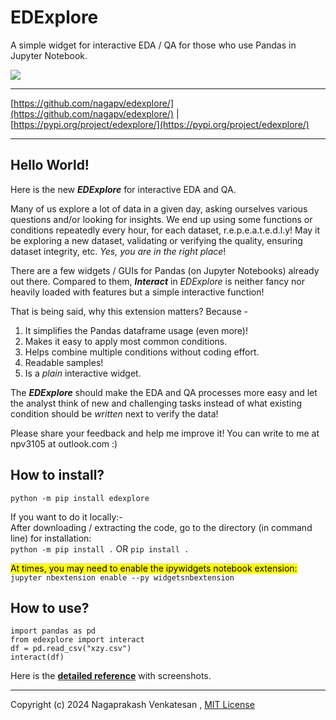 # EDExplore
A simple widget for interactive EDA / QA for those who use Pandas in Jupyter Notebook.     
    
<img src="https://github.com/nagapv/edexplore/assets/13671867/9ddef93e-433f-40f1-b629-886b8b00a333">     

***   
[https://github.com/nagapv/edexplore/](https://github.com/nagapv/edexplore/) | [https://pypi.org/project/edexplore/](https://pypi.org/project/edexplore/)    
***    
     
## Hello World!    
Here is the new **_EDExplore_** for interactive EDA and QA.     

Many of us explore a lot of data in a given day, asking ourselves various questions and/or looking for insights. We end up using some functions or conditions repeatedly every hour, for each dataset, r.e.p.e.a.t.e.d.l.y! May it be exploring a new dataset, validating or verifying the quality, ensuring dataset integrity, etc. _Yes, you are in the right place_!
    
There are a few widgets / GUIs for Pandas (on Jupyter Notebooks) already out there. Compared to them, ***Interact*** in _EDExplore_ is neither fancy nor heavily loaded with features but a simple interactive function!    
        
That is being said, why this extension matters? Because -   
1) It simplifies the Pandas dataframe usage (even more)!   
2) Makes it easy to apply most common conditions.    
3) Helps combine multiple conditions without coding effort.   
4) Readable samples!    
5) Is a _plain_ interactive widget.    
    
The **_EDExplore_**  should make the EDA and QA processes more easy and let the analyst think of new and challenging tasks instead of what existing condition should be _written_ next to verify the data!    
    
Please share your feedback and help me improve it! You can write to me at npv3105 at outlook.com :)     
      
## How to install?
`python -m pip install edexplore`

If you want to do it locally:-    
After downloading / extracting the code, go to the directory (in command line) for installation:        
`python -m pip install .` OR `pip install .`   
     
<mark>At times, you may need to enable the ipywidgets notebook extension:</mark>    
`jupyter nbextension enable --py widgetsnbextension`           
     
## How to use?
`import pandas as pd`    
`from edexplore import interact`    
`df = pd.read_csv("xzy.csv")`     
`interact(df)`    
         
Here is the **[detailed reference](../docs/interact.ipynb)** with screenshots.
           
***
Copyright (c) 2024 Nagaprakash Venkatesan , 
[MIT License](https://github.com/nagapv/edexplore/blob/main/LICENSE)
